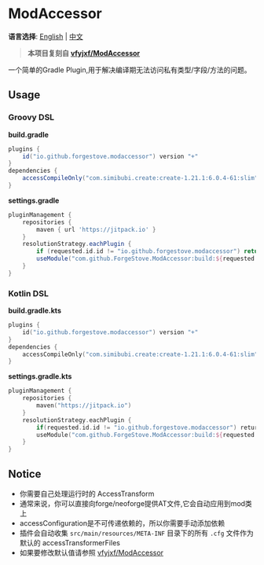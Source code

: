# ModAccessor

**语言选择**: [English](README.md) | [中文](README_CN.md)

> **本项目复刻自 [vfyjxf/ModAccessor](https://github.com/vfyjxf/ModAccessor)**

一个简单的Gradle Plugin,用于解决编译期无法访问私有类型/字段/方法的问题。

## Usage

### Groovy DSL

**build.gradle**

```groovy
plugins {
    id("io.github.forgestove.modaccessor") version "+"
}
dependencies {
    accessCompileOnly("com.simibubi.create:create-1.21.1:6.0.4-61:slim")
}
```

**settings.gradle**

```groovy
pluginManagement {
    repositories {
        maven { url 'https://jitpack.io' }
    }
    resolutionStrategy.eachPlugin {
        if (requested.id.id != "io.github.forgestove.modaccessor") return
        useModule("com.github.ForgeStove.ModAccessor:build:${requested.version ?: "+"}")
    }
}
```

### Kotlin DSL

**build.gradle.kts**

```kotlin
plugins {
	id("io.github.forgestove.modaccessor") version "+"
}
dependencies {
	accessCompileOnly("com.simibubi.create:create-1.21.1:6.0.4-61:slim")
}
```

**settings.gradle.kts**

```kotlin
pluginManagement {
	repositories {
		maven("https://jitpack.io")
	}
	resolutionStrategy.eachPlugin {
		if(requested.id.id != "io.github.forgestove.modaccessor") return@eachPlugin
		useModule("com.github.ForgeStove.ModAccessor:build:${requested.version ?: "+"}")
	}
}
```

## Notice

* 你需要自己处理运行时的 AccessTransform
* 通常来说，你可以直接向forge/neoforge提供AT文件,它会自动应用到mod类上
* accessConfiguration是不可传递依赖的，所以你需要手动添加依赖
* 插件会自动收集 `src/main/resources/META-INF` 目录下的所有 `.cfg` 文件作为默认的 accessTransformerFiles
* 如果要修改默认值请参照 [vfyjxf/ModAccessor](https://github.com/vfyjxf/ModAccessor)
